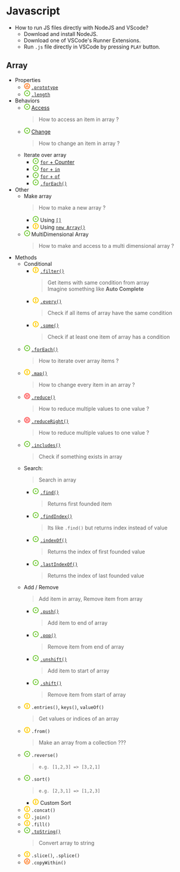 # Javascript
- How to run JS files directly with NodeJS and VScode?
    - Download and install NodeJS.
    - Download one of VSCode's Runner Extensions.
    - Run `.js` file directly in VSCode by pressing `PLAY` button.
## Array
- Properties
    - ![](../../-/3.png) [`.prototype`](js-array-prototype.js)
    - ![](../../-/1.png) [`.length`](js-array-length.js)
- Behaviors
    - ![](../../-/1.png) [Access](js-array-access.js)
        > How to access an item in array ?
    - ![](../../-/1.png) [Change](js-array-change.js)
        > How to change an item in array ?
    - Iterate over array
        - ![](../../-/1.png) [`for` + Counter](js-for-counter.js)
        - ![](../../-/1.png) [`for` + `in`](js-for-in.js)
        - ![](../../-/1.png) [`for` + `of`](js-for-of.js)
        - ![](../../-/1.png) [`.forEach()`](js-for-each.js)
- Other
    - Make array
        > How to make a new array ?
        - ![](../../-/1.png) Using [`[]`](js-array-access.js)
        - ![](../../-/2.png) Using [`new Array()`](js-array-new.js)
    - ![](../../-/1.png) MultiDimensional Array
        > How to make and access to a multi dimensional array ?
- Methods
    - Conditional
        - ![](../../-/2.png) [`.filter()`](js-array-filter-example.html)
            > Get items with same condition from array   
            > Imagine something like **Auto Complete**
        - ![](../../-/2.png) [`.every()`](js-array-every.js)
            > Check if all items of array have the same condition
        - ![](../../-/2.png) [`.some()`](js-array-some.js)
            > Check if at least one item of array has a condition
    - ![](../../-/1.png) [`.forEach()`](js-array-foreach-example.html)
        > How to iterate over array items ?
    - ![](../../-/2.png) [`.map()`](js-array-map-example.html)
        > How to change every item in an array ?
    - ![](../../-/4.png) [`.reduce()`](js-array-reduce-example.html)
        > How to reduce multiple values to one value ?
    - ![](../../-/4.png) [`.reduceRight()`](js-array-reduce-example.html)
        > How to reduce multiple values to one value ?
    - ![](../../-/1.png) [`.includes()`](js-array-includes.html)
        > Check if something exists in array
    - Search:
        > Search in array
        - ![](../../-/1.png) [`.find()`](js-array-find.js)
            > Returns first founded item
        - ![](../../-/1.png) [`.findIndex()`](js-array-find-index.js)
            > Its like `.find()` but returns index instead of value
        - ![](../../-/1.png) [`.indexOf()`](js-array-index-of.js)
            > Returns the index of first founded value
        - ![](../../-/1.png) [`.lastIndexOf()`](js-array-index-of.js)
            > Returns the index of last founded value
    - Add / Remove
        > Add item in array, Remove item from array
        - ![](../../-/1.png) [`.push()`](js-array-push.js)
            > Add item to end of array
        - ![](../../-/1.png) [`.pop()`](js-array-push.js)
            > Remove item from end of array
        - ![](../../-/1.png) [`.unshift()`](js-array-shift.js)
            > Add item to start of array
        - ![](../../-/1.png) [`.shift()`](js-array-shift.js)
            > Remove item from start of array
    - ![](../../-/2.png) `.entries()`, `keys()`, `valueOf()`
        > Get values or indices of an array
    - ![](../../-/2.png) `.from()`
        > Make an array from a collection ???
    - ![](../../-/1.png) `.reverse()`
        > `e.g. [1,2,3] => [3,2,1]`
    - ![](../../-/1.png) `.sort()`
        > `e.g. [2,3,1] => [1,2,3]`
        - ![](../../-/2.png) Custom Sort
    - ![](../../-/2.png) `.concat()`
    - ![](../../-/2.png) `.join()`
    - ![](../../-/2.png) `.fill()`
    - ![](../../-/1.png) [`.toString()`](js-array-to-string.html)
        > Convert array to string
    - ![](../../-/2.png) `.slice()`, `.splice()`
    - ![](../../-/3.png) `.copyWithin()`